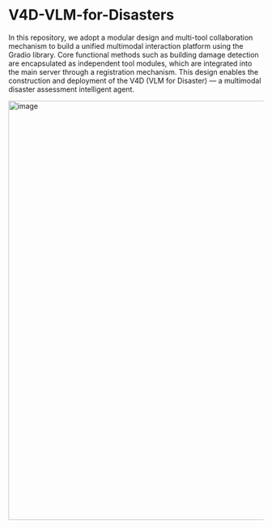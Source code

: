# V4D-VLM-for-Disasters

In this repository, we adopt a modular design and multi-tool collaboration mechanism to build a unified multimodal interaction platform using the Gradio library. Core functional methods such as building damage detection are encapsulated as independent tool modules, which are integrated into the main server through a registration mechanism. This design enables the construction and deployment of the V4D (VLM for Disaster) — a multimodal disaster assessment intelligent agent.

<img width="931" height="826" alt="image" src="https://github.com/user-attachments/assets/5b028680-b2ab-405a-ace4-3794acabdbcb" />
